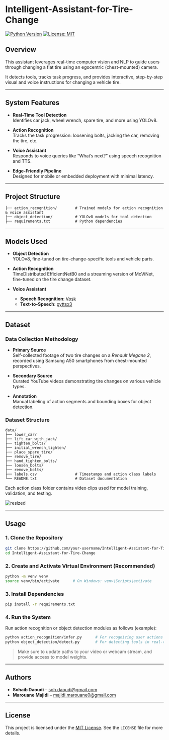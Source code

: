 # Intelligent-Assistant-for-Tire-Change
[![Python Version](https://img.shields.io/badge/python-3.x-blue.svg)](https://www.python.org/downloads/)
[![License: MIT](https://img.shields.io/badge/License-MIT-yellow.svg)](./LICENSE)


## Overview
This assistant leverages real-time computer vision and NLP to guide users through changing a flat tire using an egocentric (chest-mounted) camera.  

It detects tools, tracks task progress, and provides interactive, step-by-step visual and voice instructions for changing a vehicle tire.

---

## System Features
- **Real-Time Tool Detection**  
  Identifies car jack, wheel wrench, spare tire, and more using YOLOv8.

- **Action Recognition**  
  Tracks the task progression: loosening bolts, jacking the car, removing the tire, etc.

- **Voice Assistant**  
  Responds to voice queries like “What’s next?” using speech recognition and TTS.

- **Edge-Friendly Pipeline**  
  Designed for mobile or embedded deployment with minimal latency.

---

## Project Structure
```              
├── action_recognition/        # Trained models for action recognition & voice assistant
├── object_detection/          # YOLOv8 models for tool detection
├── requirements.txt           # Python dependencies
```

---

## Models Used
- **Object Detection**  
  YOLOv8, fine-tuned on tire-change-specific tools and vehicle parts.

- **Action Recognition**  
  TimeDistributed EfficientNetB0 and a streaming version of MoViNet, fine-tuned on the tire change dataset.

- **Voice Assistant**  
  - **Speech Recognition**: [Vosk](https://alphacephei.com/vosk/)
  - **Text-to-Speech**: [pyttsx3](https://pypi.org/project/pyttsx3/)

---

## Dataset

### Data Collection Methodology
- **Primary Source**  
  Self-collected footage of two tire changes on a *Renault Megane 2*, recorded using Samsung A50 smartphones from chest-mounted perspectives.

- **Secondary Source**  
  Curated YouTube videos demonstrating tire changes on various vehicle types.

- **Annotation**  
  Manual labeling of action segments and bounding boxes for object detection.

### Dataset Structure
```
data/
├── lower_car/
├── lift_car_with_jack/
├── tighten_bolts/
├── initial_wrench_tighten/
├── place_spare_tire/
├── remove_tire/
├── hand_tighten_bolts/
├── loosen_bolts/
├── remove_bolts/
├── labels.csv                 # Timestamps and action class labels
└── README.txt                 # Dataset documentation
```
Each action class folder contains video clips used for model training, validation, and testing.

![resized](https://github.com/user-attachments/assets/b3e77c3a-f267-4877-b48a-37b0ff49b208)

---

## Usage

### 1. Clone the Repository
```bash
git clone https://github.com/your-username/Intelligent-Assistant-for-Tire-Change.git
cd Intelligent-Assistant-for-Tire-Change
```

### 2. Create and Activate Virtual Environment (Recommended)
```bash
python -m venv venv
source venv/bin/activate      # On Windows: venv\Scripts\activate
```

### 3. Install Dependencies
```bash
pip install -r requirements.txt
```

### 4. Run the System
Run action recognition or object detection modules as follows (example):
```bash
python action_recognition/infer.py      # For recognizing user actions
python object_detection/detect.py       # For detecting tools in real-time
```

> Make sure to update paths to your video or webcam stream, and provide access to model weights.

---

## Authors
- **Sohaib Daoudi** – [soh.daoudi@gmail.com](mailto:soh.daoudi@gmail.com)  
- **Marouane Majidi** – [majidi.marouane0@gmail.com](mailto:majidi.marouane0@gmail.com)

---

## License
This project is licensed under the [MIT License](https://opensource.org/licenses/MIT). See the `LICENSE` file for more details.
